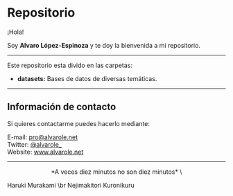 # Repositorio

¡Hola! 

Soy **Alvaro López-Espinoza** y te doy la bienvenida a mi repositorio. 

---
Este repositorio esta divido en las carpetas:

- **datasets:** Bases de datos de diversas temáticas.
---

## Información de contacto

Si quieres contactarme puedes hacerlo mediante:

E-mail: pro@alvarole.net \
Twitter: [@alvarole_](https://twitter.com/alvarole_) \
Website: www.alvarole.net


---
<p align = center>
*A veces diez minutos no son diez minutos* \
</p> <p align = left>
Haruki Murakami \br
Nejimakitori Kuronikuru
</p>
